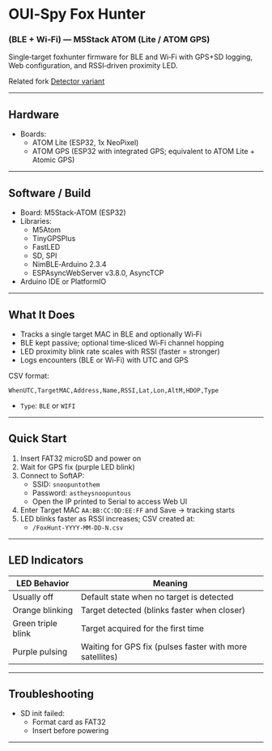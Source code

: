 # OUI‑Spy Fox Hunter 

### (BLE + Wi‑Fi) — M5Stack ATOM (Lite / ATOM GPS)

Single‑target foxhunter firmware for BLE and Wi‑Fi with GPS+SD logging, Web configuration, and RSSI‑driven proximity LED.
 
Related fork [Detector variant](https://github.com/lukeswitz/ouispy-detector/tree/main/M5_Atom_Detector)

---

## Hardware

- Boards:
  - ATOM Lite (ESP32, 1x NeoPixel)
  - ATOM GPS (ESP32 with integrated GPS; equivalent to ATOM Lite + Atomic GPS)

---

## Software / Build

- Board: M5Stack‑ATOM (ESP32)
- Libraries:
  - M5Atom
  - TinyGPSPlus
  - FastLED
  - SD, SPI
  - NimBLE‑Arduino 2.3.4
  - ESPAsyncWebServer v3.8.0, AsyncTCP
- Arduino IDE or PlatformIO

---

## What It Does

- Tracks a single target MAC in BLE and optionally Wi‑Fi
- BLE kept passive; optional time‑sliced Wi‑Fi channel hopping
- LED proximity blink rate scales with RSSI (faster = stronger)
- Logs encounters (BLE or Wi‑Fi) with UTC and GPS

CSV format:
```csv
WhenUTC,TargetMAC,Address,Name,RSSI,Lat,Lon,AltM,HDOP,Type
```
- `Type`: `BLE` or `WIFI`

---

## Quick Start

1) Insert FAT32 microSD and power on  
2) Wait for GPS fix (purple LED blink)  
3) Connect to SoftAP:
   - SSID: `snoopuntothem`
   - Password: `astheysnoopuntous`
   - Open the IP printed to Serial to access Web UI
4) Enter Target MAC `AA:BB:CC:DD:EE:FF` and Save → tracking starts  
5) LED blinks faster as RSSI increases; CSV created at:
   - `/FoxHunt-YYYY-MM-DD-N.csv`

---

## LED Indicators

| LED Behavior | Meaning |
|--------------|---------|
| Usually off | Default state when no target is detected |
| Orange blinking | Target detected (blinks faster when closer) |
| Green triple blink | Target acquired for the first time |
| Purple pulsing | Waiting for GPS fix (pulses faster with more satellites) |

---

## Troubleshooting

- SD init failed:
  - Format card as FAT32
  - Insert before powering

---

